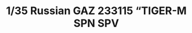 ---
title: "1/35 Russian GAZ 233115 “TIGER-M SPN SPV"
price: "4300" 
desc: "N/A"
img_path: "/assets/img/MM VS-008.jpg"
brand: "MENG"
available: true
special_offer: false
new: false
soon: false
cat: "0010000"
subcat: "011000"
subsubcat: "00"
sifra: "MM VS-008"
---